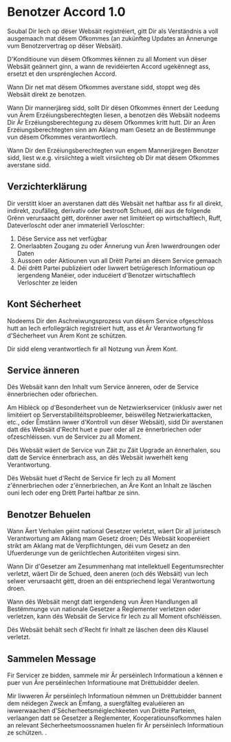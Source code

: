 # Benotzer Accord 1.0

Soubal Dir Iech op dëser Websäit registréiert, gitt Dir als Verständnis a voll ausgemaach mat dësem Ofkommes (an zukünfteg Updates an Ännerunge vum Benotzervertrag op dëser Websäit).

D'Konditioune vun dësem Ofkommes kënnen zu all Moment vun dëser Websäit geännert ginn, a wann de revidéierten Accord ugekënnegt ass, ersetzt et den ursprénglechen Accord.

Wann Dir net mat dësem Ofkommes averstane sidd, stoppt weg dës Websäit direkt ze benotzen.

Wann Dir mannerjäreg sidd, sollt Dir dësen Ofkommes ënnert der Leedung vun Ärem Erzéiungsberechtegten liesen, a benotzen dës Websäit nodeems Dir Är Erzéiungsberechtegung zu dësem Ofkommes kritt hutt. Dir an Ären Erzéiungsberechtegten sinn am Aklang mam Gesetz an de Bestëmmunge vun dësem Ofkommes verantwortlech.

Wann Dir den Erzéiungsberechtegten vun engem Mannerjäregen Benotzer sidd, liest w.e.g. virsiichteg a wielt virsiichteg ob Dir mat dësem Ofkommes averstane sidd.

## Verzichterklärung

Dir verstitt kloer an averstanen datt dës Websäit net haftbar ass fir all direkt, indirekt, zoufälleg, derivativ oder bestrooft Schued, déi aus de folgende Grënn verursaacht gëtt, dorënner awer net limitéiert op wirtschaftlech, Ruff, Dateverloscht oder aner immateriell Verloschter:

1. Dëse Service ass net verfügbar
1. Onerlaabten Zougang zu oder Ännerung vun Ären Iwwerdroungen oder Daten
1. Aussoen oder Aktiounen vun all Drëtt Partei an dësem Service gemaach
1. Déi drëtt Partei publizéiert oder liwwert betrügeresch Informatioun op iergendeng Manéier, oder inducéiert d'Benotzer wirtschaftlech Verloschter ze leiden

## Kont Sécherheet

Nodeems Dir den Aschreiwungsprozess vun dësem Service ofgeschloss hutt an Iech erfollegräich registréiert hutt, ass et Är Verantwortung fir d'Sécherheet vun Ärem Kont ze schützen.

Dir sidd eleng verantwortlech fir all Notzung vun Ärem Kont.

## Service änneren

Dës Websäit kann den Inhalt vum Service änneren, oder de Service ënnerbriechen oder ofbriechen.

Am Hibléck op d'Besonderheet vun de Netzwierkservicer (inklusiv awer net limitéiert op Serverstabilitéitsprobleemer, béiswëlleg Netzwierkattacken, etc., oder Ëmstänn iwwer d'Kontroll vun dëser Websäit), sidd Dir averstanen datt dës Websäit d'Recht huet e puer oder all ze ënnerbriechen oder ofzeschléissen. vun de Servicer zu all Moment.

Dës Websäit wäert de Service vun Zäit zu Zäit Upgrade an ënnerhalen, sou datt de Service ënnerbrach ass, an dës Websäit iwwerhëlt keng Verantwortung.

Dës Websäit huet d'Recht de Service fir Iech zu all Moment z'ënnerbriechen oder z'ënnerbriechen, an Äre Kont an Inhalt ze läschen ouni Iech oder eng Drëtt Partei haftbar ze sinn.

## Benotzer Behuelen

Wann Äert Verhalen géint national Gesetzer verletzt, wäert Dir all juristesch Verantwortung am Aklang mam Gesetz droen; Dës Websäit kooperéiert strikt am Aklang mat de Verpflichtungen, déi vum Gesetz an den Ufuerderunge vun de geriichtlechen Autoritéiten virgesi sinn.

Wann Dir d'Gesetzer am Zesummenhang mat intellektuell Eegentumsrechter verletzt, wäert Dir de Schued, deen aneren (och dës Websäit) vun Iech selwer verursaacht gëtt, droen an déi entspriechend legal Verantwortung droen.

Wann dës Websäit mengt datt iergendeng vun Ären Handlungen all Bestëmmunge vun nationale Gesetzer a Reglementer verletzen oder verletzen, kann dës Websäit de Service fir Iech zu all Moment ofschléissen.

Dës Websäit behält sech d'Recht fir Inhalt ze läschen deen dës Klausel verletzt.

## Sammelen Message

Fir Servicer ze bidden, sammele mir Är perséinlech Informatioun a kënnen e puer vun Äre perséinlechen Informatioune mat Drëttubidder deelen.

Mir liwweren Är perséinlech Informatioun nëmmen un Drëttubidder bannent dem néidegen Zweck an Ëmfang, a suergfälteg evaluéieren an iwwerwaachen d'Sécherheetsméiglechkeeten vun Drëtte Parteien, verlaangen datt se Gesetzer a Reglementer, Kooperatiounsofkommes halen an relevant Sécherheetsmoossnamen huelen fir Är perséinlech Informatioun ze schützen. .
